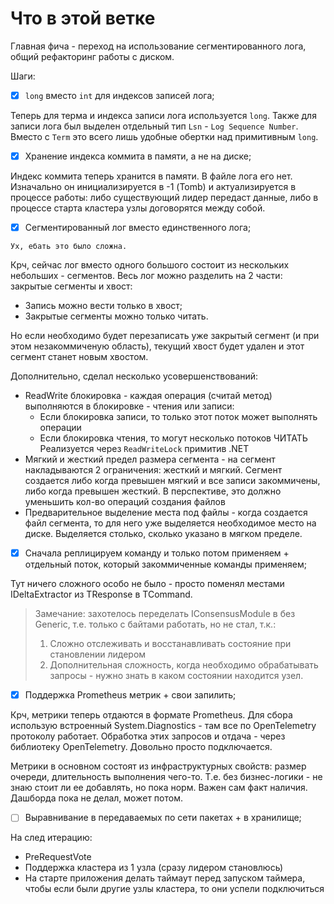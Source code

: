 # Что в этой ветке

Главная фича - переход на использование сегментированного лога, общий рефакторинг работы с диском.

Шаги:

- [x] `long` вместо `int` для индексов записей лога;

Теперь для терма и индекса записи лога используется `long`.
Также для записи лога был выделен отдельный тип `Lsn` - `Log Sequence Number`.
Вместо с `Term` это всего лишь удобные обертки над примитивным `long`.

- [x] Хранение индекса коммита в памяти, а не на диске;

Индекс коммита теперь хранится в памяти. В файле лога его нет.
Изначально он инициализируется в -1 (Tomb) и актуализируется в процессе работы:
либо существующий лидер передаст данные, либо в процессе старта кластера узлы договорятся между собой.

- [x] Сегментированный лог вместо единственного лога;

`Ух, ебать это было сложна.`

Крч, сейчас лог вместо одного большого состоит из нескольких небольших - сегментов.
Весь лог можно разделить на 2 части: закрытые сегменты и хвост:

- Запись можно вести только в хвост;
- Закрытые сегменты можно только читать.

Но если необходимо будет перезаписать уже закрытый сегмент (и при этом незакоммиченую область),
текущий хвост будет удален и этот сегмент станет новым хвостом.

Дополнительно, сделал несколько усовершенствований:

- ReadWrite блокировка - каждая операция (считай метод) выполняются в блокировке - чтения или записи:
    - Если блокировка записи, то только этот поток может выполнять операции
    - Если блокировка чтения, то могут несколько потоков ЧИТАТЬ
      Реализуется через `ReadWriteLock` примитив .NET
- Мягкий и жесткий предел размера сегмента - на сегмент накладываются 2 ограничения: жесткий и мягкий.
  Сегмент создается либо когда превышен мягкий и все записи закоммичены, либо когда превышен жесткий.
  В перспективе, это должно уменьшить кол-во операций создания файлов
- Предварительное выделение места под файлы - когда создается файл сегмента, то для него уже выделяется необходимое
  место на диске.
  Выделяется столько, сколько указано в мягком пределе.

- [x] Сначала реплицируем команду и только потом применяем + отдельный поток, который закоммиченные команды применяем;

Тут ничего сложного особо не было - просто поменял местами IDeltaExtractor из TResponse в TCommand.

> Замечание: захотелось переделать IConsensusModule в без Generic, т.е. только с байтами работать, но не стал, т.к.:
> 1. Сложно отслеживать и восстанавливать состояние при становлении лидером
> 2. Дополнительная сложность, когда необходимо обрабатывать запросы - нужно знать в каком состоянии находится узел.

- [x] Поддержка Prometheus метрик + свои запилить;

Крч, метрики теперь отдаются в формате Prometheus.
Для сбора использую встроенный System.Diagnostics - там все по OpenTelemetry протоколу работает.
Обработка этих запросов и отдача - через библиотеку OpenTelemetry. Довольно просто подключается.

Метрики в основном состоят из инфраструктурных свойств: размер очереди, длительность выполнения чего-то.
Т.е. без бизнес-логики - не знаю стоит ли ее добавлять, но пока норм. Важен сам факт наличия.
Дашборда пока не делал, может потом.

- [ ] Выравнивание в передаваемых по сети пакетах + в хранилище;

На след итерацию:

- PreRequestVote
- Поддержка кластера из 1 узла (сразу лидером становлюсь)
- На старте приложения делать таймаут перед запуском таймера, чтобы если были другие узлы кластера, то они успели
  подключиться
